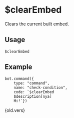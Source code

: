 # $clearEmbed
Clears the current built embed.

## Usage
```$clearEmbed```

## Example
```
bot.command({
    type: "command",
    name: "check-condition",
    code: `$clearEmbed
    $description[nya]
    Hi!`})
```

{old.vers}
